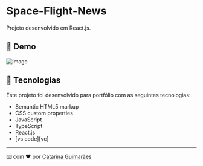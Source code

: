 # Space-Flight-News

Projeto desenvolvido em React.js.

## 👀 Demo

![image](https://github.com/user-attachments/assets/3b296da8-6f1a-4c40-b776-2950d836929c)



## 🚀 Tecnologias

Este projeto foi desenvolvido para portfólio com as seguintes tecnologias:

- Semantic HTML5 markup
- CSS custom properties
- JavaScript
- TypeScript
- React.js
- [vs code][vc]

---

⌨️ com ❤️ por [Catarina Guimarães](https://github.com/catarinaguima) 
